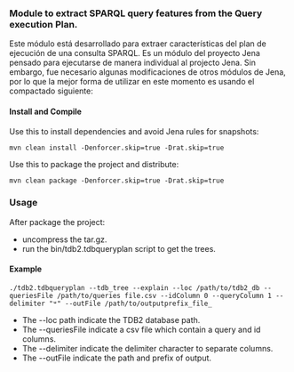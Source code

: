 ### Module to extract SPARQL query features from the Query execution Plan.

Este módulo está desarrollado para extraer características del plan
de ejecución de una consulta SPARQL.
Es un módulo del proyecto Jena pensado para ejecutarse de manera individual al projecto Jena.
Sin embargo, fue necesario algunas modificaciones de otros módulos de Jena, por lo que la mejor forma
de utilizar en este momento es usando el compactado siguiente:

#### Install and Compile

Use this to install dependencies and avoid Jena rules for snapshots:

`mvn clean install -Denforcer.skip=true -Drat.skip=true
`

Use this to package the project and distribute:

`mvn clean package -Denforcer.skip=true -Drat.skip=true
`

### Usage

After package the project:

- uncompress the tar.gz.
- run the bin/tdb2.tdbqueryplan script to get the trees.

#### Example

`
./tdb2.tdbqueryplan --tdb_tree --explain --loc /path/to/tdb2_db --queriesFile /path/to/queries file.csv --idColumn 0 --queryColumn 1 --delimiter "ᶶ" --outFile /path/to/outputprefix_file_
`

- The --loc path indicate the TDB2 database path.
- The --queriesFile indicate a csv file which contain a query and id columns.
- The --delimiter indicate the delimiter character to separate columns.
- The --outFile indicate the path and prefix of output.

